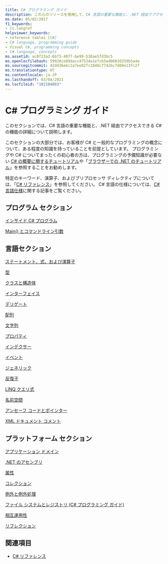 ```yaml
---
title: C# プログラミング ガイド
description: これらのリソースを使用して、C# 言語の重要な機能と、.NET 経由でアクセスできる C# の機能に関する詳細を確認してください。
ms.date: 05/02/2017
f1_keywords:
- cs.langref
helpviewer_keywords:
- reference tables [C#]
- C# language, programming guide
- Visual C#, programming concepts
- C# language, concepts
ms.assetid: ac0f23a2-6bf3-4077-be99-538ae5fd3bc5
ms.openlocfilehash: 59928ce89dacc47534a1e7cb5ed0603d259b5a4e
ms.sourcegitcommit: 42d436ebc2a7ee02fc1848c7742bc7d80e13fc2f
ms.translationtype: HT
ms.contentlocale: ja-JP
ms.lasthandoff: 03/04/2021
ms.locfileid: "102104803"
---
```

# <a name="c-programming-guide"></a>C# プログラミング ガイド

このセクションでは、C# 言語の重要な機能と、.NET 経由でアクセスできる C# の機能の詳細について説明します。  
  
 このセクションの大部分では、お客様が C# と一般的なプログラミングの概念について、ある程度の知識を持っていることを前提としています。 プログラミングや C# についてまったくの初心者の方は、プログラミングの予備知識が必要ない [C# の概要に関するチュートリアル](../tour-of-csharp/tutorials/index.md)や「[ブラウザーでの .NET のチュートリアル](https://dotnet.microsoft.com/learn/dotnet/in-browser-tutorial/1)」を参照することをお勧めします。  
  
 特定のキーワード、演算子、およびプリプロセッサ ディレクティブについては、「[C# リファレンス](../language-reference/index.md)」を参照してください。 C# 言語の仕様については、[C# 言語仕様](/dotnet/csharp/language-reference/language-specification/introduction)に関する記事をご覧ください。  
  
## <a name="program-sections"></a>プログラム セクション

[インサイド C# プログラム](./inside-a-program/index.md)  
  
[Main() とコマンドライン引数](./main-and-command-args/index.md)  

## <a name="language-sections"></a>言語セクション

[ステートメント、式、および演算子](./statements-expressions-operators/index.md)  

 [型](./types/index.md)  

 [クラスと構造体](./classes-and-structs/index.md)  
  
 [インターフェイス](./interfaces/index.md)  

 [デリゲート](./delegates/index.md)  

 [配列](./arrays/index.md)  
  
 [文字列](./strings/index.md)  
  
 [プロパティ](./classes-and-structs/properties.md)  
  
 [インデクサー](./indexers/index.md)  
  
 [イベント](./events/index.md)  
  
 [ジェネリック](./generics/index.md)  
  
 [反復子](./concepts/iterators.md)
  
 [LINQ クエリ式](../linq/index.md)  
  
 [名前空間](./namespaces/index.md)  
  
 [アンセーフ コードとポインター](./unsafe-code-pointers/index.md)  
  
 [XML ドキュメント コメント](./xmldoc/index.md)  
  
## <a name="platform-sections"></a>プラットフォーム セクション

 [アプリケーション ドメイン](../../framework/app-domains/application-domains.md)  
  
 [.NET のアセンブリ](../../standard/assembly/index.md)  
  
 [属性](./concepts/attributes/index.md)  
  
 [コレクション](./concepts/collections.md)  
  
 [例外と例外処理](./exceptions/index.md)  
  
 [ファイル システムとレジストリ (C# プログラミング ガイド)](./file-system/index.md)  
  
 [相互運用性](./interop/index.md)  
  
 [リフレクション](./concepts/reflection.md)  
  
## <a name="see-also"></a>関連項目

- [C# リファレンス](../language-reference/index.md)
